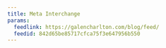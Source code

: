 ```yaml
---
title: Meta Interchange
params:
  feedlink: https://galencharlton.com/blog/feed/
  feedid: 842d65be85717cfca75f3e647956b550
---
```

